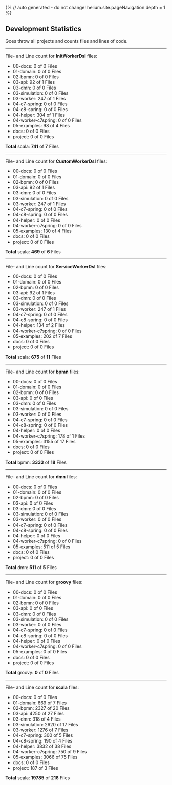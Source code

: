 {%
// auto generated - do not change!
helium.site.pageNavigation.depth = 1
%}
## Development Statistics

Goes throw all projects and counts files and lines of code.


********************

File- and Line count for **InitWorkerDsl** files:

 - 00-docs: 0 of 0 Files
 - 01-domain: 0 of 0 Files
 - 02-bpmn: 0 of 0 Files
 - 03-api: 92 of 1 Files
 - 03-dmn: 0 of 0 Files
 - 03-simulation: 0 of 0 Files
 - 03-worker: 247 of 1 Files
 - 04-c7-spring: 0 of 0 Files
 - 04-c8-spring: 0 of 0 Files
 - 04-helper: 304 of 1 Files
 - 04-worker-c7spring: 0 of 0 Files
 - 05-examples: 98 of 4 Files
 - docs: 0 of 0 Files
 - project: 0 of 0 Files

**Total** scala: **741** of **7** Files

********************

File- and Line count for **CustomWorkerDsl** files:

 - 00-docs: 0 of 0 Files
 - 01-domain: 0 of 0 Files
 - 02-bpmn: 0 of 0 Files
 - 03-api: 92 of 1 Files
 - 03-dmn: 0 of 0 Files
 - 03-simulation: 0 of 0 Files
 - 03-worker: 247 of 1 Files
 - 04-c7-spring: 0 of 0 Files
 - 04-c8-spring: 0 of 0 Files
 - 04-helper: 0 of 0 Files
 - 04-worker-c7spring: 0 of 0 Files
 - 05-examples: 130 of 4 Files
 - docs: 0 of 0 Files
 - project: 0 of 0 Files

**Total** scala: **469** of **6** Files

********************

File- and Line count for **ServiceWorkerDsl** files:

 - 00-docs: 0 of 0 Files
 - 01-domain: 0 of 0 Files
 - 02-bpmn: 0 of 0 Files
 - 03-api: 92 of 1 Files
 - 03-dmn: 0 of 0 Files
 - 03-simulation: 0 of 0 Files
 - 03-worker: 247 of 1 Files
 - 04-c7-spring: 0 of 0 Files
 - 04-c8-spring: 0 of 0 Files
 - 04-helper: 134 of 2 Files
 - 04-worker-c7spring: 0 of 0 Files
 - 05-examples: 202 of 7 Files
 - docs: 0 of 0 Files
 - project: 0 of 0 Files

**Total** scala: **675** of **11** Files


********************

File- and Line count for **bpmn** files:

 - 00-docs: 0 of 0 Files
 - 01-domain: 0 of 0 Files
 - 02-bpmn: 0 of 0 Files
 - 03-api: 0 of 0 Files
 - 03-dmn: 0 of 0 Files
 - 03-simulation: 0 of 0 Files
 - 03-worker: 0 of 0 Files
 - 04-c7-spring: 0 of 0 Files
 - 04-c8-spring: 0 of 0 Files
 - 04-helper: 0 of 0 Files
 - 04-worker-c7spring: 178 of 1 Files
 - 05-examples: 3155 of 17 Files
 - docs: 0 of 0 Files
 - project: 0 of 0 Files

**Total** bpmn: **3333** of **18** Files

********************

File- and Line count for **dmn** files:

 - 00-docs: 0 of 0 Files
 - 01-domain: 0 of 0 Files
 - 02-bpmn: 0 of 0 Files
 - 03-api: 0 of 0 Files
 - 03-dmn: 0 of 0 Files
 - 03-simulation: 0 of 0 Files
 - 03-worker: 0 of 0 Files
 - 04-c7-spring: 0 of 0 Files
 - 04-c8-spring: 0 of 0 Files
 - 04-helper: 0 of 0 Files
 - 04-worker-c7spring: 0 of 0 Files
 - 05-examples: 511 of 5 Files
 - docs: 0 of 0 Files
 - project: 0 of 0 Files

**Total** dmn: **511** of **5** Files

********************

File- and Line count for **groovy** files:

 - 00-docs: 0 of 0 Files
 - 01-domain: 0 of 0 Files
 - 02-bpmn: 0 of 0 Files
 - 03-api: 0 of 0 Files
 - 03-dmn: 0 of 0 Files
 - 03-simulation: 0 of 0 Files
 - 03-worker: 0 of 0 Files
 - 04-c7-spring: 0 of 0 Files
 - 04-c8-spring: 0 of 0 Files
 - 04-helper: 0 of 0 Files
 - 04-worker-c7spring: 0 of 0 Files
 - 05-examples: 0 of 0 Files
 - docs: 0 of 0 Files
 - project: 0 of 0 Files

**Total** groovy: **0** of **0** Files

********************

File- and Line count for **scala** files:

 - 00-docs: 0 of 0 Files
 - 01-domain: 669 of 7 Files
 - 02-bpmn: 2327 of 20 Files
 - 03-api: 4250 of 27 Files
 - 03-dmn: 318 of 4 Files
 - 03-simulation: 2620 of 17 Files
 - 03-worker: 1276 of 7 Files
 - 04-c7-spring: 300 of 5 Files
 - 04-c8-spring: 190 of 4 Files
 - 04-helper: 3832 of 38 Files
 - 04-worker-c7spring: 750 of 9 Files
 - 05-examples: 3066 of 75 Files
 - docs: 0 of 0 Files
 - project: 187 of 3 Files

**Total** scala: **19785** of **216** Files


        